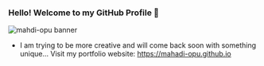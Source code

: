 ### Hello! Welcome to my GitHub Profile 👋
![mahdi-opu banner](https://github.com/mahadi-opu/mahadi-opu/assets/76869065/dc530b5c-4322-4b70-beac-701bd09602d9)

- I am trying to be more creative and will come back soon with something unique... Visit my portfolio website: https://mahadi-opu.github.io
